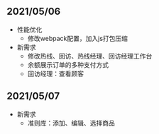 ## 2021/05/06

- 性能优化
  - 修改webpack配置，加入js打包压缩
- 新需求
  - 修改热线、回访、热线经理、回访经理工作台
  - 余额展示订单的多种支付方式
  - 回访经理：查看顾客

## 2021/05/07

- 新需求
  - 准则库：添加、编辑、选择商品